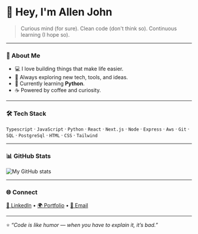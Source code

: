 # 👋 Hey, I'm Allen John

> Curious mind (for sure). Clean code (don't think so). Continuous learning (I hope so).

---

### 🧠 About Me  
- 💻 I love building things that make life easier.  
- 🧩 Always exploring new tech, tools, and ideas.  
- 🌱 Currently learning **Python**.  
- ☕ Powered by coffee and curiosity.  

---

### 🛠️ Tech Stack  
`Typescript` · `JavaScript` · `Python` · `React` · `Next.js` · `Node` · `Express` · `Aws` · `Git` · `SQL` · `PostgreSql` · `HTML` · `CSS` · `Tailwind`

---

### 📊 GitHub Stats  
![My GitHub stats](https://github-readme-stats.vercel.app/api?username=allenjohn07&show_icons=true&theme=transparent)

---

### 🌐 Connect  
[💼 LinkedIn](https://www.linkedin.com/in/allenjohn07/) • [🌍 Portfolio](https://allenjohn.vercel.app/) • [📧 Email](allenjohnmonapallil@gmail.com)

---

⭐ _“Code is like humor — when you have to explain it, it’s bad.”_

